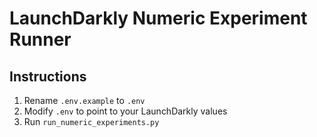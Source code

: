 # LaunchDarkly Numeric Experiment Runner

## Instructions
1. Rename `.env.example` to `.env`
1. Modify `.env` to point to your LaunchDarkly values
2. Run `run_numeric_experiments.py`
